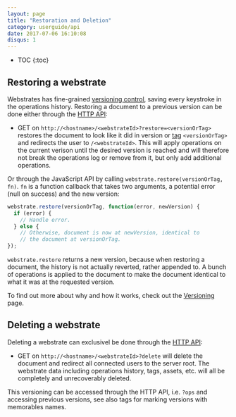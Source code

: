 ```yaml
---
layout: page
title: "Restoration and Deletion"
category: userguide/api
date: 2017-07-06 16:10:08
disqus: 1
---
```


* TOC
{:toc}

## Restoring a webstrate

Webstrates has fine-grained [versioning control](/userguide/versioning.html), saving every keystroke
in the operations history. Restoring a document to a previous version can be done either through the
[HTTP API](/userguide/http-api.html#restoring-a-webstrate):

* GET on `http://<hostname>/<webstrateId>?restore=<versionOrTag>` restores the document to look like
it did in version or [tag](/userguide/api/tagging.html) `<versionOrTag>` and redirects the user to
`/<webstrateId>`. This will apply operations on the current verison until the desired version is
reached and will therefore not break the operations log or remove from it, but only add additional
operations.

Or through the JavaScript API by calling `webstrate.restore(versionOrTag, fn)`. `fn` is
a function callback that takes two arguments, a potential error (null on success) and the new
version:

```javascript
webstrate.restore(versionOrTag, function(error, newVersion) {
  if (error) {
    // Handle error.
  } else {
    // Otherwise, document is now at newVersion, identical to
    // the document at versionOrTag.
});
```

`webstrate.restore` returns a new version, because when restoring a document, the history is not
actually reverted, rather appended to. A bunch of operations is applied to the document to make the
document identical to what it was at the requested version.

To find out more about why and how it works, check out the
[Versioning](/userguide/versioning.html#restoring-a-document) page.

## Deleting a webstrate

Deleting a webstrate can exclusivel be done through the [HTTP API](http://localhost:4000/userguide/http-api.html#deleting-a-webstrate):

* GET on `http://<hostname>/<webstrateId>?delete` will delete the document and redirect all
connected users to the server root. The webstrate data including operations history, tags, assets,
etc. will all be completely and unrecoverably deleted.

 This versioning can be accessed through
the HTTP API, i.e. `?ops` and
accessing previous versions, see also tags for marking versions with memorables names.